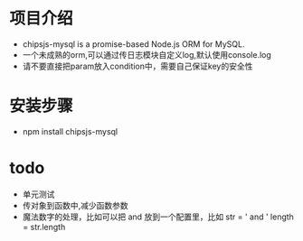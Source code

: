 # 项目介绍
- chipsjs-mysql is a promise-based Node.js ORM for MySQL.
- 一个未成熟的orm,可以通过传日志模块自定义log,默认使用console.log
- 请不要直接把param放入condition中，需要自己保证key的安全性

# 安装步骤
- npm install chipsjs-mysql

# todo
- 单元测试
- 传对象到函数中,减少函数参数
- 魔法数字的处理，比如可以把 and 放到一个配置里，比如
      str = ' and '
      length = str.length
